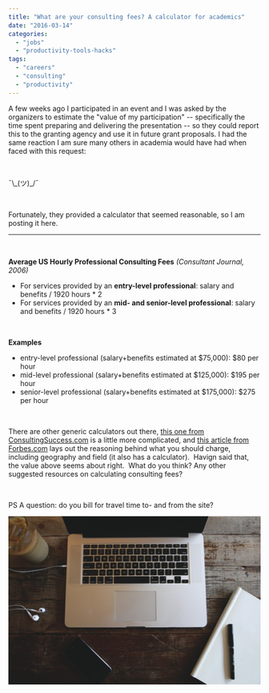 ```yaml
---
title: "What are your consulting fees? A calculator for academics"
date: "2016-03-14"
categories: 
  - "jobs"
  - "productivity-tools-hacks"
tags: 
  - "careers"
  - "consulting"
  - "productivity"
---
```


A few weeks ago I participated in an event and I was asked by the organizers to estimate the "value of my participation" -- specifically the time spent preparing and delivering the presentation -- so they could report this to the granting agency and use it in future grant proposals. I had the same reaction I am sure many others in academia would have had when faced with this request:

 

¯\\\_(ツ)\_/¯

 

Fortunately, they provided a calculator that seemed reasonable, so I am posting it here.

* * *

 

**Average US Hourly Professional Consulting Fees** _(Consultant Journal, 2006)_

- For services provided by an **entry-level professional**: salary and benefits / 1920 hours \* 2
- For services provided by an **mid- and senior-level professional**: salary and benefits / 1920 hours \* 3

 

**Examples**

- entry-level professional (salary+benefits estimated at $75,000): $80 per hour
- mid-level professional (salary+benefits estimated at $125,000): $195 per hour
- senior-level professional (salary+benefits estimated at $175,000): $275 per hour

 

There are other generic calculators out there, [this one from ConsultingSuccess.com](http://www.consultingsuccess.com/consulting-fees-calculator) is a little more complicated, and [this article from Forbes.com](http://www.forbes.com/2006/11/06/bostonconsulting-marsh-mckinsey-ent-fin-cx_mc_1106pricing.html) lays out the reasoning behind what you should charge, including geography and field (it also has a calculator).  Havign said that, the value above seems about right.  What do you think? Any other suggested resources on calculating consulting fees?

 

PS A question: do you bill for travel time to- and from the site?

[![Work](images/52-1024x683.jpg)](http://brunalab.org/wp-content/uploads/2016/03/52.jpg)
